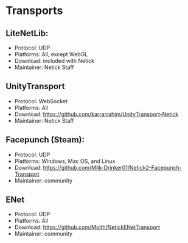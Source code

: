 # Transports

## LiteNetLib: 
* Protocol: UDP
* Platforms: All, except WebGL
* Download: included with Netick
* Maintainer: Netick Staff

## UnityTransport 
* Protocol: WebSocket
* Platforms: All
* Download: https://github.com/karrarrahim/UnityTransport-Netick
* Maintainer: Netick Staff

## Facepunch (Steam):
* Protocol: UDP
* Platforms: Windows, Mac OS, and Linux
* Download: https://github.com/Milk-Drinker01/Netick2-Facepunch-Transport
* Maintainer: community

## ENet 
* Protocol: UDP
* Platforms: All
* Download: https://github.com/Molth/NetickENetTransport
* Maintainer: community